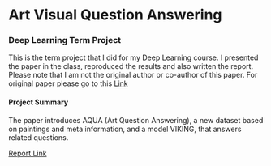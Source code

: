 # Art Visual Question Answering

### Deep Learning Term Project

This is the term project that I did for my Deep Learning course. I presented the paper in the class, reproduced the results and also written the report. Please note that I am not the original author or co-author of this paper. For original paper please go to this [Link](https://arxiv.org/pdf/2008.12520.pdf)  

#### Project Summary

The paper introduces AQUA (Art Question Answering), a new dataset based on paintings and meta information, and a model VIKING, that answers related questions.

[Report Link](https://github.com/ans92/Deep-learning-term-project/blob/main/Art_VQA_term_project_Ans_Munir_paper.pdf)
